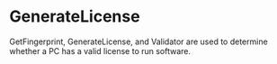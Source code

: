 # GenerateLicense
GetFingerprint, GenerateLicense, and Validator are used to determine whether a PC has a valid license to run software.
